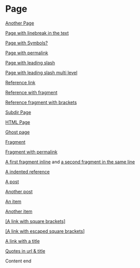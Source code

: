 ---
---

# Page

[Another Page](another-page.md)

[Page with linebreak
in the text](another-page.md)

[Page with Symbols?](page%20with%20symbols%3F.md)

[Page with permalink](page-with-permalink.md)

[Page with leading slash](/another-page.md)

[Page with leading slash multi level](/subdir/page.md)

[Reference link][reference]

[Reference with fragment][reference-with-fragment]

[Reference fragment with brackets][reference-brackets]

[Subdir Page](subdir/page.md)

[HTML Page](html-page.html)

[Ghost page](ghost-page.md)

[Fragment](another-page.md#foo)

[Fragment with permalink](page-with-permalink.md#foo)

[A first fragment inline](another-page.md#foo) and [a second fragment in the same line](page-with-permalink.md#bar)

[A indented reference][indented-reference]

[A post](_posts/2016-01-01-test.md)

[Another post](subdir/_posts/2016-01-01-test.md)

[An item](_items/some-item.md)

[Another item](_items/some-subdir/another-item.md)

[[A link with square brackets]](another-page.md)

[\[A link with escaped square brackets\]](/another-page.md)

[A link with a title](another-page.md "This is a link with a \"title\"")

[Quotes in url & title](/another-page.md#'apostrophe' 'Quotes in url & title')

Content end

[reference]: another-page.md

[reference-with-fragment]: another-page.md#foo

[reference-brackets]: another-page.md#(bar)

  [indented-reference]: another-page.md

[reference-with-whitespace]: another-page.md  

[reference-with-title]: another-page.md "This is a reference with a title"
